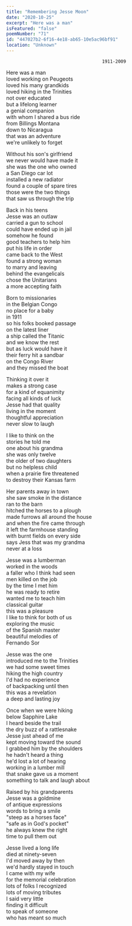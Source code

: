 ```yaml
---
title: "Remembering Jesse Moon"
date: "2020-10-25"
excerpt: "Here was a man"
isFeatured: "false"
poemNumber: "71"
id: "447027b2-6f16-4e18-ab65-10e5ac96bf91"
location: "Unknown"
---
```


    	                    			1911-2009

Here was a man  
loved working on Peugeots  
loved his many grandkids  
loved hiking in the Trinities  
not over educated  
but a lifelong learner  
a genial companion  
with whom I shared a bus ride  
from Billings Montana  
down to Nicaragua  
that was an adventure  
we're unlikely to forget

Without his son's girlfriend  
we never would have made it  
she was the one who owned  
a San Diego car lot  
installed a new radiator  
found a couple of spare tires  
those were the two things  
that saw us through the trip

Back in his teens  
Jesse was an outlaw  
carried a gun to school  
could have ended up in jail  
somehow he found  
good teachers to help him  
put his life in order  
came back to the West  
found a strong woman  
to marry and leaving  
behind the evangelicals  
chose the Unitarians  
a more accepting faith

Born to missionaries  
in the Belgian Congo  
no place for a baby  
in 1911  
so his folks booked passage  
on the latest liner  
a ship called the Titanic  
and we know the rest  
but as luck would have it  
their ferry hit a sandbar  
on the Congo River  
and they missed the boat

Thinking it over it  
makes a strong case  
for a kind of equanimity  
facing all kinds of luck  
Jesse had that quality  
living in the moment  
thoughtful appreciation  
never slow to laugh

I like to think on the  
stories he told me  
one about his grandma  
she was only twelve  
the older of two daughters  
but no helpless child  
when a prairie fire threatened  
to destroy their Kansas farm

Her parents away in town  
she saw smoke in the distance  
ran to the barn  
hitched the horses to a plough  
made furrows all around the house  
and when the fire came through  
it left the farmhouse standing  
with burnt fields on every side  
says Jess that was my grandma  
never at a loss

Jesse was a lumberman  
worked in the woods  
a faller who I think had seen  
men killed on the job  
by the time I met him  
he was ready to retire  
wanted me to teach him  
classical guitar  
this was a pleasure  
I like to think for both of us  
exploring the music  
of the Spanish master  
beautiful melodies of  
Fernando Sor

Jesse was the one  
introduced me to the Trinities  
we had some sweet times  
hiking the high country  
I'd had no experience  
of backpacking until then  
this was a revelation  
a deep and lasting joy

Once when we were hiking  
below Sapphire Lake  
I heard beside the trail  
the dry buzz of a rattlesnake  
Jesse just ahead of me  
kept moving toward the sound  
I grabbed him by the shoulders  
he hadn't heard a thing  
he'd lost a lot of hearing  
working in a lumber mill  
that snake gave us a moment  
something to talk and laugh about

Raised by his grandparents  
Jesse was a goldmine  
of antique expressions  
words to bring a smile  
"steep as a horses face"  
"safe as in God's pocket"  
he always knew the right  
time to pull them out

Jesse lived a long life  
died at ninety-seven  
I'd moved away by then  
we'd hardly stayed in touch  
I came with my wife  
for the memorial celebration  
lots of folks I recognized  
lots of moving tributes  
I said very little  
finding it difficult  
to speak of someone  
who has meant so much
